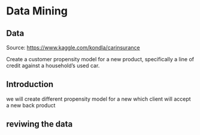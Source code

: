 # Data Mining 

## Data
Source:  https://www.kaggle.com/kondla/carinsurance

Create a customer propensity model for a new product,
 specifically a line of credit against a household’s used car.


## Introduction 

we will create different propensity model for a new which client will accept a new back product 

## reviwing the data

